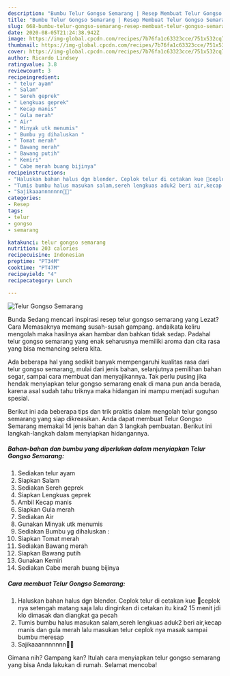 ```yaml
---
description: "Bumbu Telur Gongso Semarang | Resep Membuat Telur Gongso Semarang Yang Enak Banget"
title: "Bumbu Telur Gongso Semarang | Resep Membuat Telur Gongso Semarang Yang Enak Banget"
slug: 668-bumbu-telur-gongso-semarang-resep-membuat-telur-gongso-semarang-yang-enak-banget
date: 2020-08-05T21:24:38.942Z
image: https://img-global.cpcdn.com/recipes/7b76fa1c63323cce/751x532cq70/telur-gongso-semarang-foto-resep-utama.jpg
thumbnail: https://img-global.cpcdn.com/recipes/7b76fa1c63323cce/751x532cq70/telur-gongso-semarang-foto-resep-utama.jpg
cover: https://img-global.cpcdn.com/recipes/7b76fa1c63323cce/751x532cq70/telur-gongso-semarang-foto-resep-utama.jpg
author: Ricardo Lindsey
ratingvalue: 3.8
reviewcount: 3
recipeingredient:
- " telur ayam"
- " Salam"
- " Sereh geprek"
- " Lengkuas geprek"
- " Kecap manis"
- " Gula merah"
- " Air"
- " Minyak utk menumis"
- " Bumbu yg dihaluskan "
- " Tomat merah"
- " Bawang merah"
- " Bawang putih"
- " Kemiri"
- " Cabe merah buang bijinya"
recipeinstructions:
- "Haluskan bahan halus dgn blender. Ceplok telur di cetakan kue 🤪ceplok nya setengah matang saja lalu dinginkan di cetakan itu kira2 15 menit jdi klo dimasak dan diangkat ga pecah"
- "Tumis bumbu halus masukan salam,sereh lengkuas aduk2 beri air,kecap manis dan gula merah lalu masukan telur ceplok nya masak sampai bumbu meresap"
- "Sajikaaannnnnnn🤤😍"
categories:
- Resep
tags:
- telur
- gongso
- semarang

katakunci: telur gongso semarang 
nutrition: 203 calories
recipecuisine: Indonesian
preptime: "PT34M"
cooktime: "PT47M"
recipeyield: "4"
recipecategory: Lunch

---
```



![Telur Gongso Semarang](https://img-global.cpcdn.com/recipes/7b76fa1c63323cce/751x532cq70/telur-gongso-semarang-foto-resep-utama.jpg)

Bunda Sedang mencari inspirasi resep telur gongso semarang yang Lezat? Cara Memasaknya memang susah-susah gampang. andaikata keliru mengolah maka hasilnya akan hambar dan bahkan tidak sedap. Padahal telur gongso semarang yang enak seharusnya memiliki aroma dan cita rasa yang bisa memancing selera kita.

Ada beberapa hal yang sedikit banyak mempengaruhi kualitas rasa dari telur gongso semarang, mulai dari jenis bahan, selanjutnya pemilihan bahan segar, sampai cara membuat dan menyajikannya. Tak perlu pusing jika hendak menyiapkan telur gongso semarang enak di mana pun anda berada, karena asal sudah tahu triknya maka hidangan ini mampu menjadi suguhan spesial.




Berikut ini ada beberapa tips dan trik praktis dalam mengolah telur gongso semarang yang siap dikreasikan. Anda dapat membuat Telur Gongso Semarang memakai 14 jenis bahan dan 3 langkah pembuatan. Berikut ini langkah-langkah dalam menyiapkan hidangannya.

<!--inarticleads1-->

##### Bahan-bahan dan bumbu yang diperlukan dalam menyiapkan Telur Gongso Semarang:

1. Sediakan  telur ayam
1. Siapkan  Salam
1. Sediakan  Sereh geprek
1. Siapkan  Lengkuas geprek
1. Ambil  Kecap manis
1. Siapkan  Gula merah
1. Sediakan  Air
1. Gunakan  Minyak utk menumis
1. Sediakan  Bumbu yg dihaluskan :
1. Siapkan  Tomat merah
1. Sediakan  Bawang merah
1. Siapkan  Bawang putih
1. Gunakan  Kemiri
1. Sediakan  Cabe merah buang bijinya




<!--inarticleads2-->

##### Cara membuat Telur Gongso Semarang:

1. Haluskan bahan halus dgn blender. Ceplok telur di cetakan kue 🤪ceplok nya setengah matang saja lalu dinginkan di cetakan itu kira2 15 menit jdi klo dimasak dan diangkat ga pecah
1. Tumis bumbu halus masukan salam,sereh lengkuas aduk2 beri air,kecap manis dan gula merah lalu masukan telur ceplok nya masak sampai bumbu meresap
1. Sajikaaannnnnnn🤤😍




Gimana nih? Gampang kan? Itulah cara menyiapkan telur gongso semarang yang bisa Anda lakukan di rumah. Selamat mencoba!
